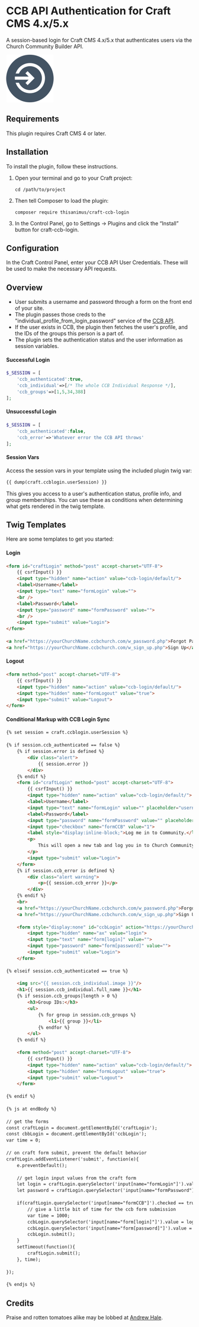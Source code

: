 # CCB API Authentication for Craft CMS 4.x/5.x

A session-based login for Craft CMS 4.x/5.x that authenticates users via the Church Community Builder API.

![Screenshot](src/icon.svg)

## Requirements

This plugin requires Craft CMS 4 or later.

## Installation

To install the plugin, follow these instructions.

1.  Open your terminal and go to your Craft project:

        cd /path/to/project

2.  Then tell Composer to load the plugin:

        composer require thisanimus/craft-ccb-login

3.  In the Control Panel, go to Settings → Plugins and click the “Install” button for craft-ccb-login.

## Configuration

In the Craft Control Panel, enter your CCB API User Credentials. These will be used to make the necessary API requests.

## Overview

- User submits a username and password through a form on the front end of your site.
- The plugin passes those creds to the "individual_profile_from_login_password" service of the [CCB API](https://designccb.s3.amazonaws.com/helpdesk/files/official_docs/api.html).
- If the user exists in CCB, the plugin then fetches the user's profile, and the IDs of the groups this person is a part of.
- The plugin sets the authentication status and the user information as session variables.


#### Successful Login
```php
$_SESSION = [
	'ccb_authenticated':true,
	'ccb_individual'=>[/* The whole CCB Individual Response */],
	'ccb_groups'=>[1,5,34,388]
];
```

#### Unsuccessful Login
```php
$_SESSION = [
	'ccb_authenticated':false,
	'ccb_error'=>'Whatever error the CCB API throws'
];
```

#### Session Vars
Access the session vars in your template using the included plugin twig var:
```html
{{ dump(craft.ccblogin.userSession) }}
```
This gives you access to a user's authentication status, profile info, and group memberships.  You can use these as conditions when determining what gets rendered in the twig template. 


## Twig Templates

Here are some templates to get you started:

#### Login
```html
<form id="craftLogin" method="post" accept-charset="UTF-8">
	{{ csrfInput() }}
	<input type="hidden" name="action" value="ccb-login/default/">
	<label>Username</label>
	<input type="text" name="formLogin" value="">
	<br />
	<label>Password</label>
	<input type="password" name="formPassword" value="">
	<br />
	<input type="submit" value="Login">
</form>
	
<a href="https://yourChurchName.ccbchurch.com/w_password.php">Forgot Password?</a>
<a href="https://yourChurchName.ccbchurch.com/w_sign_up.php">Sign Up</a>
```

#### Logout
```html
<form method="post" accept-charset="UTF-8">
	{{ csrfInput() }}
	<input type="hidden" name="action" value="ccb-login/default/">
	<input type="hidden" name="formLogout" value="true">
	<input type="submit" value="Logout">
</form>
```


#### Conditional Markup with CCB Login Sync

```html
{% set session = craft.ccblogin.userSession %}

{% if session.ccb_authenticated == false %}
	{% if session.error is defined %}
		<div class="alert">
			{{ session.error }}
		</div>
	{% endif %}
	<form id="craftLogin" method="post" accept-charset="UTF-8">
		{{ csrfInput() }}
		<input type="hidden" name="action" value="ccb-login/default/">
		<label>Username</label>
		<input type="text" name="formLogin" value="" placeholder="username">
		<label>Password</label>
		<input type="password" name="formPassword" value="" placeholder="password">
		<input type="checkbox" name="formCCB" value="1">
		<label style="display:inline-block;">Log me in to Community.</label>
		<p>
			This will open a new tab and log you in to Church Community Builder at the same time you are being logged into this website.
		</p>
		<input type="submit" value="Login">
	</form>
	{% if session.ccb_error is defined %}
		<div class="alert warning">
			<p>{{ session.ccb_error }}</p>
		</div>
	{% endif %}
	<br>
	<a href="https://yourChurchName.ccbchurch.com/w_password.php">Forgot Password?</a><br>
	<a href="https://yourChurchName.ccbchurch.com/w_sign_up.php">Sign Up</a>

	<form style="display:none" id="ccbLogin" action="https://yourChurchName.ccbchurch.com/login.php" method="post" target="_blank">
		<input type="hidden" name="ax" value="login">
		<input type="text" name="form[login]" value="">
		<input type="password" name="form[password]" value="">
		<input type="submit" value="Login">
	</form>

{% elseif session.ccb_authenticated == true %}

	<img src="{{ session.ccb_individual.image }}"/>
	<h1>{{ session.ccb_individual.full_name }}</h1>
	{% if session.ccb_groups|length > 0 %}
		<h3>Group IDs:</h3>
		<ul>
			{% for group in session.ccb_groups %}
				<li>{{ group }}</li>
			{% endfor %}
		</ul>
	{% endif %}

	<form method="post" accept-charset="UTF-8">
		{{ csrfInput() }}
		<input type="hidden" name="action" value="ccb-login/default/">
		<input type="hidden" name="formLogout" value="true">
		<input type="submit" value="Logout">
	</form>

{% endif %}

{% js at endBody %}

// get the forms
const craftLogin = document.getElementById('craftLogin');
const cbbLogin = document.getElementById('ccbLogin');
var time = 0;

// on craft form submit, prevent the default behavior
craftLogin.addEventListener('submit', function(e){
	e.preventDefault();

	// get login input values from the craft form
	let login = craftLogin.querySelector('input[name="formLogin"]').value;
	let password = craftLogin.querySelector('input[name="formPassword"]').value;
	
	if(craftLogin.querySelector('input[name="formCCB"]').checked == true){
		// give a little bit of time for the ccb form submission
		var time = 1000;
		ccbLogin.querySelector('input[name="form[login]"]').value = login;
		ccbLogin.querySelector('input[name="form[password]"]').value = password;
		ccbLogin.submit();
	}
	setTimeout(function(){ 
		craftLogin.submit(); 
	}, time);
	
});

{% endjs %}
```



## Credits

Praise and rotten tomatoes alike may be lobbed at [Andrew Hale](https://thisanimus.com).
